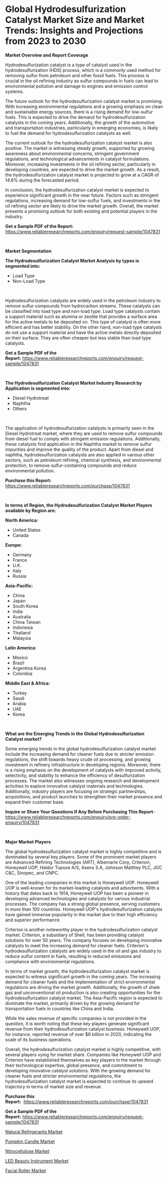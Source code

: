 <p><h1>Global Hydrodesulfurization Catalyst Market Size and Market Trends: Insights and Projections from 2023 to 2030</h1></p><p><strong>Market Overview and Report Coverage</strong></p>
<p><p>Hydrodesulfurization catalyst is a type of catalyst used in the hydrodesulfurization (HDS) process, which is a commonly used method for removing sulfur from petroleum and other fossil fuels. This process is crucial in the oil refining industry as sulfur compounds in fuels can lead to environmental pollution and damage to engines and emission control systems.</p><p>The future outlook for the hydrodesulfurization catalyst market is promising. With increasing environmental regulations and a growing emphasis on clean and sustainable energy sources, there is a rising demand for low-sulfur fuels. This is expected to drive the demand for hydrodesulfurization catalysts in the coming years. Additionally, the growth of the automotive and transportation industries, particularly in emerging economies, is likely to fuel the demand for hydrodesulfurization catalysts as well.</p><p>The current outlook for the hydrodesulfurization catalyst market is also positive. The market is witnessing steady growth, supported by growing awareness about environmental concerns, stringent government regulations, and technological advancements in catalyst formulations. Moreover, increasing investments in the oil refining sector, particularly in developing countries, are expected to drive the market growth. As a result, the hydrodesulfurization catalyst market is projected to grow at a CAGR of 14.6% during the forecasted period.</p><p>In conclusion, the hydrodesulfurization catalyst market is expected to experience significant growth in the near future. Factors such as stringent regulations, increasing demand for low-sulfur fuels, and investments in the oil refining sector are likely to drive the market growth. Overall, the market presents a promising outlook for both existing and potential players in the industry.</p></p>
<p><strong>Get a Sample PDF of the Report:</strong> <a href="https://www.reliableresearchreports.com/enquiry/request-sample/1047831">https://www.reliableresearchreports.com/enquiry/request-sample/1047831</a></p>
<p>&nbsp;</p>
<p><strong>Market Segmentation</strong></p>
<p><strong>The Hydrodesulfurization Catalyst Market Analysis by types is segmented into:</strong></p>
<p><ul><li>Load Type</li><li>Non-Load Type</li></ul></p>
<p>&nbsp;</p>
<p><p>Hydrodesulfurization catalysts are widely used in the petroleum industry to remove sulfur compounds from hydrocarbon streams. These catalysts can be classified into load type and non-load type. Load type catalysts contain a support material such as alumina or zeolite that provides a surface area for the active metals to be deposited on. This type of catalyst is often more efficient and has better stability. On the other hand, non-load type catalysts do not use a support material and have the active metals directly deposited on their surface. They are often cheaper but less stable than load type catalysts.</p></p>
<p><strong>Get a Sample PDF of the Report:</strong>&nbsp;<a href="https://www.reliableresearchreports.com/enquiry/request-sample/1047831">https://www.reliableresearchreports.com/enquiry/request-sample/1047831</a></p>
<p>&nbsp;</p>
<p><strong>The Hydrodesulfurization Catalyst Market Industry Research by Application is segmented into:</strong></p>
<p><ul><li>Diesel Hydrotreat</li><li>Naphtha</li><li>Others</li></ul></p>
<p>&nbsp;</p>
<p><p>The application of hydrodesulfurization catalysts is primarily seen in the Diesel Hydrotreat market, where they are used to remove sulfur compounds from diesel fuel to comply with stringent emission regulations. Additionally, these catalysts find application in the Naphtha market to remove sulfur impurities and improve the quality of the product. Apart from diesel and naphtha, hydrodesulfurization catalysts are also applied in various other sectors, such as petroleum refining, chemical synthesis, and environmental protection, to remove sulfur-containing compounds and reduce environmental pollution.</p></p>
<p><strong>Purchase this Report:</strong>&nbsp; <a href="https://www.reliableresearchreports.com/purchase/1047831">https://www.reliableresearchreports.com/purchase/1047831</a></p>
<p>&nbsp;</p>
<p><strong>In terms of Region, the Hydrodesulfurization Catalyst Market Players available by Region are:</strong></p>
<p>
    <p> <strong> North America: </strong>
        <ul>
            <li>United States</li>
            <li>Canada</li>
        </ul>
        </p> 
    <p> <strong> Europe: </strong>
        <ul>
            <li>Germany</li>
            <li>France</li>
            <li>U.K.</li>
            <li>Italy</li>
            <li>Russia</li>
        </ul>
        </p> 
    <p> <strong> Asia-Pacific: </strong>
        <ul>
            <li>China</li>
            <li>Japan</li>
            <li>South Korea</li>
            <li>India</li>
            <li>Australia</li>
            <li>China Taiwan</li>
            <li>Indonesia</li>
            <li>Thailand</li>
            <li>Malaysia</li>
        </ul>
        </p> 
    <p> <strong> Latin America: </strong>
        <ul>
            <li>Mexico</li>
            <li>Brazil</li>
            <li>Argentina Korea</li>
            <li>Colombia</li>
        </ul>
        </p> 
    <p> <strong> Middle East & Africa: </strong>
        <ul>
            <li>Turkey</li>
            <li>Saudi</li>
            <li>Arabia</li>
            <li>UAE</li>
            <li>Korea</li>
        </ul>
    </p>
    </p>
<p>&nbsp;</p>
<p><strong>What are the Emerging Trends in the Global Hydrodesulfurization Catalyst market?</strong></p>
<p><p>Some emerging trends in the global hydrodesulfurization catalyst market include the increasing demand for cleaner fuels due to stricter emission regulations, the shift towards heavy crude oil processing, and growing investment in refinery infrastructure in developing regions. Moreover, there is a rising emphasis on the development of catalysts with improved activity, selectivity, and stability to enhance the efficiency of desulfurization processes. The market also witnesses ongoing research and development activities to explore innovative catalyst materials and technologies. Additionally, industry players are focusing on strategic partnerships, acquisitions, and product launches to strengthen their market presence and expand their customer base.</p></p>
<p><strong>Inquire or Share Your Questions If Any Before Purchasing This Report</strong>- <a href="https://www.reliableresearchreports.com/enquiry/pre-order-enquiry/1047831">https://www.reliableresearchreports.com/enquiry/pre-order-enquiry/1047831</a></p>
<p>&nbsp;</p>
<p><strong>Major Market Players</strong></p>
<p><p>The global hydrodesulfurization catalyst market is highly competitive and is dominated by several key players. Some of the prominent market players are Advanced Refining Technologies (ART), Albemarle Corp, Criterion, Honeywell UOP, Haldor Topsoe A/S, Axens S.A, Johnson Matthey PLC, JGC C&C, Sinopec, and CNPC.</p><p>One of the leading companies in this market is Honeywell UOP. Honeywell UOP is well-known for its market-leading catalysts and adsorbents. With a history that dates back to 1914, Honeywell UOP has been a pioneer in developing advanced technologies and catalysts for various industrial processes. The company has a strong global presence, serving customers in more than 100 countries. Honeywell UOP's hydrodesulfurization catalysts have gained immense popularity in the market due to their high efficiency and superior performance.</p><p>Criterion is another noteworthy player in the hydrodesulfurization catalyst market. Criterion, a subsidiary of Shell, has been providing catalyst solutions for over 50 years. The company focuses on developing innovative catalysts to meet the increasing demand for cleaner fuels. Criterion's hydrodesulfurization catalysts are widely used in the oil and gas industry to reduce sulfur content in fuels, resulting in reduced emissions and compliance with environmental regulations.</p><p>In terms of market growth, the hydrodesulfurization catalyst market is expected to witness significant growth in the coming years. The increasing demand for cleaner fuels and the implementation of strict environmental regulations are driving the market growth. Additionally, the growth of shale gas and unconventional oil production is also creating opportunities for the hydrodesulfurization catalyst market. The Asia-Pacific region is expected to dominate the market, primarily driven by the growing demand for transportation fuels in countries like China and India.</p><p>While the sales revenue of specific companies is not provided in the question, it is worth noting that these key players generate significant revenue from their hydrodesulfurization catalyst business. Honeywell UOP, for instance, reported revenue of over $8 billion in 2020, indicating the scale of its business operations.</p><p>Overall, the hydrodesulfurization catalyst market is highly competitive, with several players vying for market share. Companies like Honeywell UOP and Criterion have established themselves as key players in the market through their technological expertise, global presence, and commitment to developing innovative catalyst solutions. With the growing demand for cleaner fuels and stricter environmental regulations, the hydrodesulfurization catalyst market is expected to continue its upward trajectory in terms of market size and revenue.</p></p>
<p><strong>Purchase this Report:</strong>&nbsp;&nbsp;<a href="https://www.reliableresearchreports.com/purchase/1047831">https://www.reliableresearchreports.com/purchase/1047831</a></p>
<p></p>
<p><strong>Get a Sample PDF of the Report:</strong>&nbsp;<a href="https://www.reliableresearchreports.com/enquiry/request-sample/1047831">https://www.reliableresearchreports.com/enquiry/request-sample/1047831</a></p>
<p><p><a href="https://github.com/WillieWoodard/Market-Research-Report-List-2/blob/main/natural-refrigerants-market.md">Natural Refrigerants Market</a></p><p><a href="https://www.linkedin.com/pulse/pumpkin-candle-market-insights-players-forecast-till-2030-86qne/">Pumpkin Candle Market</a></p><p><a href="https://github.com/BryceTownsendr/Market-Research-Report-List-2/blob/main/nitrocellulose-market.md">Nitrocellulose Market</a></p><p><a href="https://www.linkedin.com/pulse/led-beauty-instrument-market-size-2023-2030-global-industrial-vg74e/">LED Beauty Instrument Market</a></p><p><a href="https://www.linkedin.com/pulse/facial-roller-market-insights-players-forecast-till-2030-gsfce/">Facial Roller Market</a></p></p>